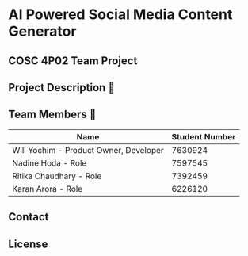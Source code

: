 # AI Powered Social Media Content Generator

## COSC 4P02 Team Project

## Project Description 📝  

## Team Members 👥  
| Name                     | Student Number |
|--------------------------|----------------|
| Will Yochim - Product Owner, Developer  | 7630924        |
| Nadine Hoda - Role  | 7597545       |
| Ritika Chaudhary - Role  | 7392459        |
| Karan Arora - Role  | 6226120        |

## Contact

## License  


